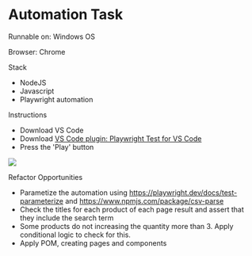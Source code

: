 # Automation Task

Runnable on: Windows OS

Browser: Chrome

Stack
- NodeJS
- Javascript
- Playwright automation

Instructions
- Download VS Code
- Download [VS Code plugin: Playwright Test for VS Code](https://marketplace.visualstudio.com/items?itemName=ms-playwright.playwright)
- Press the 'Play' button
<img src="https://i.imgur.com/6YYdSYE.png">

Refactor Opportunities
- Parametize the automation using https://playwright.dev/docs/test-parameterize and https://www.npmjs.com/package/csv-parse
- Check the titles for each product of each page result and assert that they include the search term
- Some products do not increasing the quantity more than 3. Apply conditional logic to check for this.
- Apply POM, creating pages and components